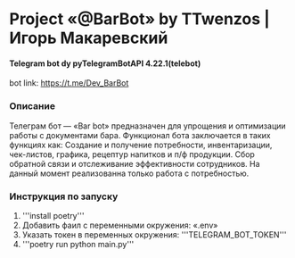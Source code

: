 # Project «@BarBot» by TTwenzos | Игорь Макаревский
#### Telegram bot dy pyTelegramBotAPI 4.22.1(telebot)
bot link: https://t.me/Dev_BarBot

### Описание
Телеграм бот — «Bar bot» предназначен для упрощения и оптимизации работы с документами бара.
Функционал бота заключается в таких функциях как: Создание и получение потребности, инвентаризации, чек-листов, графика,
рецептур напитков и п/ф продукции. Сбор обратной связи и отслеживание эффективности сотрудников.
На данный момент реализованна только работа с потребностью.

### Инструкция по запуску
1. '''install poetry'''
2. Добавить фаил с переменными окружения: «.env»
3. Указать токен в переменных окружения: '''TELEGRAM_BOT_TOKEN'''
4. '''poetry run python main.py'''
